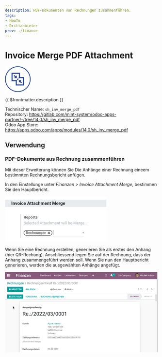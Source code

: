 ```yaml
---
description: PDF-Dokumenten von Rechnungen zusammenführen.     
tags:
- HowTo
- Drittanbieter
prev: ./finance
---
```

# Invoice Merge PDF Attachment

![](assets/icon_odoo_sv.png)

{{ $frontmatter.description }}

Technischer Name: `sh_inv_merge_pdf`\
Repository: <https://gitlab.com/mint-system/odoo-apps-partner/-/tree/14.0/sh_inv_merge_pdf>\
Odoo App Store: <https://apps.odoo.com/apps/modules/14.0/sh_inv_merge_pdf>

## Verwendung

### PDF-Dokumente aus Rechnung zusammenführen

Mit dieser Erweiterung können Sie Die Anhänge einer Rechnung eineem bestimmten Rechnungsbericht anfügen.

In den Einstellunge unter *Finanzen > Invoice Attachment Merge*, bestimmen Sie den Hauptbericht.

![](assets/Invoice%20Merge%20PDF%20Attachment.png)

Wenn Sie eine Rechnung erstellen, generieren Sie als erstes den Anhang (hier QR-Rechung). Anschliessend legen Sie auf der Rechnung, dass der Anhang zusammengeführt werden soll. Wenn Sie nun den Hauptbericht generieren, werden die ausgewählten Anhänge angefügt.

![Invoice Merge PDF Attachment](assets/Invoice%20Merge%20PDF%20Attachment.gif)